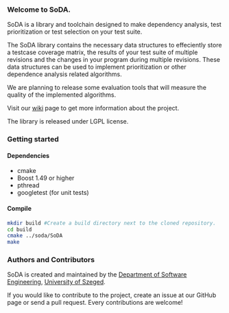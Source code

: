 ### Welcome to SoDA.

SoDA is a library and toolchain designed to make dependency analysis, test prioritization or test selection on your test suite.

The SoDA library contains the necessary data structures to effeciently store a testcase coverage matrix, the results of your test suite of multiple revisions and the changes in your program during multiple revisions. These data structures can be used to implement prioritization or other dependence analysis related algorithms. 

We are planning to release some evaluation tools that will measure the quality of the implemented algorithms. 

Visit our [wiki](https://github.com/sed-szeged/soda/wiki/SoDA-wiki) page to get more information about the project.

The library is released under LGPL license.

### Getting started

#### Dependencies

* cmake
* Boost 1.49 or higher
* pthread
* googletest (for unit tests)
 
#### Compile

```bash
mkdir build #Create a build directory next to the cloned repository.
cd build
cmake ../soda/SoDA
make
```


### Authors and Contributors

SoDA is created and maintained by the [Department of Software Engineering](http://www.sed.hu), [University of Szeged](http://www.u-szeged.hu). 

If you would like to contribute to the project, create an issue at our GitHub page or send a pull request. Every contributions are welcome!
